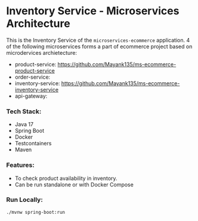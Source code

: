 # Inventory Service - Microservices Architecture
This is the Inventory Service of the `microservices-ecommerce` application.
4 of the following microservices forms a part of ecommerce project based on microdervices archietecture:
- product-service: https://github.com/Mayank135/ms-ecommerce-product-service
- order-service: 
- inventory-service: https://github.com/Mayank135/ms-ecommerce-inventory-service
- api-gateway: 

### Tech Stack:
- Java 17
- Spring Boot
- Docker
- Testcontainers
- Maven

### Features:
- To check product availability in inventory.
- Can be run standalone or with Docker Compose

### Run Locally:

```bash
./mvnw spring-boot:run
